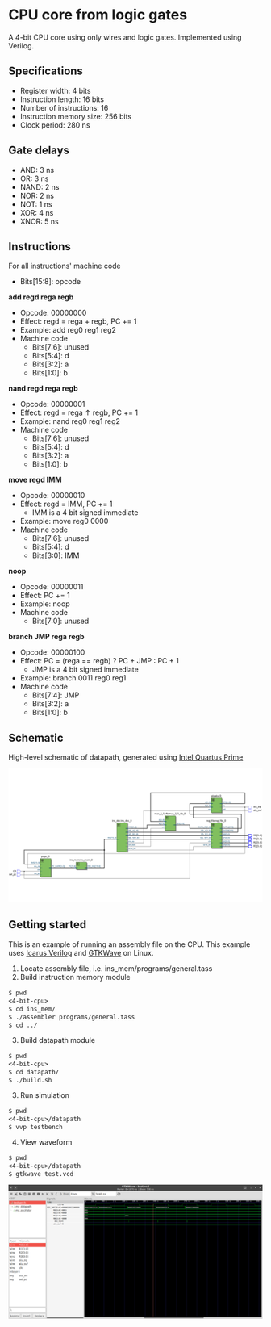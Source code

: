 # CPU core from logic gates
A 4-bit CPU core using only wires and logic gates. Implemented using Verilog.

## Specifications
- Register width: 4 bits
- Instruction length: 16 bits
- Number of instructions: 16
- Instruction memory size: 256 bits
- Clock period: 280 ns

## Gate delays
- AND: 3 ns
- OR: 3 ns
- NAND: 2 ns
- NOR: 2 ns
- NOT: 1 ns
- XOR: 4 ns
- XNOR: 5 ns

## Instructions
For all instructions' machine code

- Bits[15:8]: opcode

**add regd rega regb**

- Opcode: 00000000
- Effect: regd = rega + regb, PC += 1
- Example: add reg0 reg1 reg2
- Machine code
  - Bits[7:6]: unused
  - Bits[5:4]: d
  - Bits[3:2]: a
  - Bits[1:0]: b

**nand regd rega regb**

- Opcode: 00000001
- Effect: regd = rega ↑ regb, PC += 1
- Example: nand reg0 reg1 reg2
- Machine code
  - Bits[7:6]: unused
  - Bits[5:4]: d
  - Bits[3:2]: a
  - Bits[1:0]: b

**move regd IMM**

- Opcode: 00000010
- Effect: regd = IMM, PC += 1
  - IMM is a 4 bit signed immediate
- Example: move reg0 0000
- Machine code
  - Bits[7:6]: unused
  - Bits[5:4]: d
  - Bits[3:0]: IMM

**noop**

- Opcode: 00000011
- Effect: PC += 1
- Example: noop
- Machine code
  - Bits[7:0]: unused

**branch JMP rega regb**

- Opcode: 00000100
- Effect: PC = (rega == regb) ? PC + JMP : PC + 1
  - JMP is a 4 bit signed immediate
- Example: branch 0011 reg0 reg1
- Machine code
  - Bits[7:4]: JMP
  - Bits[3:2]: a
  - Bits[1:0]: b


## Schematic
High-level schematic of datapath, generated using [Intel Quartus Prime](https://www.intel.com/content/www/us/en/products/details/fpga/development-tools/quartus-prime.html)

![schematic](schematic.png "schematic")

## Getting started
This is an example of running an assembly file on the CPU.
This example uses [Icarus Verilog](http://iverilog.icarus.com/) and [GTKWave](http://gtkwave.sourceforge.net/) on Linux.

1. Locate assembly file, i.e. ins_mem/programs/general.tass
2. Build instruction memory module
```
$ pwd
<4-bit-cpu>
$ cd ins_mem/
$ ./assembler programs/general.tass
$ cd ../
```
3. Build datapath module
```
$ pwd
<4-bit-cpu>
$ cd datapath/
$ ./build.sh
```
3. Run simulation
```
$ pwd
<4-bit-cpu>/datapath
$ vvp testbench
```
4. View waveform
```
$ pwd
<4-bit-cpu>/datapath
$ gtkwave test.vcd
```

![waveform](waveform.png "waveform")
